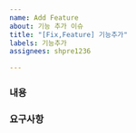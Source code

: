 ```yaml
---
name: Add Feature
about: 기능 추가 이슈
title: "[Fix,Feature] 기능추가"
labels: 기능추가
assignees: shpre1236

---
```


### 내용

### 요구사항
